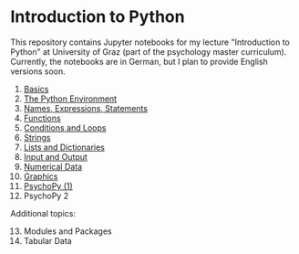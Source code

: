 Introduction to Python
======================

This repository contains Jupyter notebooks for my lecture "Introduction to Python" at University of Graz (part of the psychology master curriculum). Currently, the notebooks are in German, but I plan to provide English versions soon.

1. [Basics](https://nbviewer.jupyter.org/github/cbrnr/python_intro/blob/master/01/1%20-%20Grundlagen.ipynb?flush_cache=true)
2. [The Python Environment](https://nbviewer.jupyter.org/github/cbrnr/python_intro/blob/master/02/2%20-%20Die%20Python-Umgebung.ipynb?flush_cache=true)
3. [Names, Expressions, Statements](https://nbviewer.jupyter.org/github/cbrnr/python_intro/blob/master/03/3%20-%20Namen%2C%20Ausdr%C3%BCcke%2C%20Anweisungen.ipynb?flush_cache=true)
4. [Functions](https://nbviewer.jupyter.org/github/cbrnr/python_intro/blob/master/04/4%20-%20Funktionen.ipynb?flush_cache=true)
5. [Conditions and Loops](https://nbviewer.jupyter.org/github/cbrnr/python_intro/blob/master/05/5%20-%20Bedingungen%2C%20Schleifen.ipynb?flush_cache=true)
6. [Strings](https://nbviewer.jupyter.org/github/cbrnr/python_intro/blob/master/06/6%20-%20Strings.ipynb?flush_cache=true)
7. [Lists and Dictionaries](https://nbviewer.jupyter.org/github/cbrnr/python_intro/blob/master/07/7%20-%20Listen%20und%20Dictionaries.ipynb?flush_cache=true)
8. [Input and Output](https://nbviewer.jupyter.org/github/cbrnr/python_intro/blob/master/08/8%20-%20Ein-%20und%20Ausgabe.ipynb?flush_cache=true)
9. [Numerical Data](https://nbviewer.jupyter.org/github/cbrnr/python_intro/blob/master/09/9%20-%20Numerische%20Daten.ipynb?flush_cache=true)
10. [Graphics](https://nbviewer.jupyter.org/github/cbrnr/python_intro/blob/master/10/10%20-%20Grafiken.ipynb?flush_cache=true)
11. [PsychoPy (1)](https://nbviewer.jupyter.org/github/cbrnr/python_intro/blob/master/11/11%20-%20PsychoPy%20(1).ipynb?flush_cache=true)
12. PsychoPy 2

Additional topics:

13. Modules and Packages
14. Tabular Data
